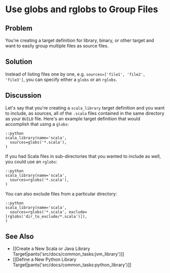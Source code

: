 # Use globs and rglobs to Group Files

## Problem

You're creating a target definition for library, binary, or other target and want to easily group multiple files as source files.

## Solution

Instead of listing files one by one, e.g. `sources=['file1', 'file2', 'file3']`, you can specify either a `globs` or an `rglobs`.

## Discussion

Let's say that you're creating a `scala_library` target definition and you want to include, as sources, all of the `.scala` files contained in the same directory as your `BUILD` file. Here's an example target definition that would accomplish that using a `globs`:

    ::python
    scala_library(name='scala',
      sources=globs('*.scala'),
    )

If you had Scala files in sub-directories that you wanted to include as well, you could use an `rglobs`:

    ::python
    scala_library(name='scala',
      sources=rglobs('*.scala'),
    )

You can also exclude files from a particular directory:

    ::python
    scala_library(name='scala',
      sources=rglobs('*.scala', exclude=[rglobs('dir_to_exclude/*.scala')]),
    )

## See Also

* [[Create a New Scala or Java Library Target|pants('src/docs/common_tasks:jvm_library')]]
* [[Define a New Python Library Target|pants('src/docs/common_tasks:python_library')]]
